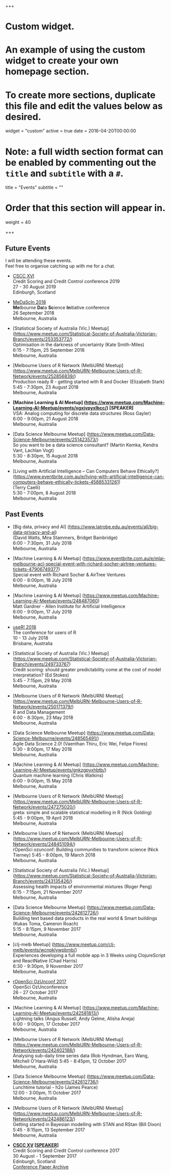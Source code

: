 +++
# Custom widget.
# An example of using the custom widget to create your own homepage section.
# To create more sections, duplicate this file and edit the values below as desired.
widget = "custom"
active = true
date = 2016-04-20T00:00:00

# Note: a full width section format can be enabled by commenting out the `title` and `subtitle` with a `#`.
title = "Events"
subtitle = ""

# Order that this section will appear in.
weight = 40

+++

## Future Events

I will be attending these events.  
Feel free to organise catching up with me for a chat.

* [CSCC XVI](https://www.business-school.ed.ac.uk/event/credit-scoring-and-credit-control-xvi)  
Credit Scoring and Credit Control conference 2019  
27 - 30 August 2019  
Edinburgh, Scotland

* [MeDaScIn 2018](https://www.meetup.com/Data-Science-Melbourne/events/248209655/)  
**Me**lbourne **Da**ta **Sc**ience **In**itiative conference  
26 September 2018  
Melbourne, Australia

* [Statistical Society of Australia (Vic.) Meetup]
(https://www.meetup.com/Statistical-Society-of-Australia-Victorian-Branch/events/253353772/)  
Optimisation in the darkness of uncertainty (Kate Smith-Miles)  
6:15 - 7:15pm, 25 September 2018  
Melbourne, Australia

* [Melbourne Users of R Network (MelbURN)  Meetup]
(https://www.meetup.com/MelbURN-Melbourne-Users-of-R-Network/events/252856839/)  
Production ready R - getting started with R and Docker (Elizabeth Stark)  
5:45 - 7:30pm, 23 August 2018  
Melbourne, Australia

* **[Machine Learning & AI Meetup]
(https://www.meetup.com/Machine-Learning-AI-Meetup/events/xgxjvpyxlbcc/) [SPEAKER]**  
VSA: Analog computing for discrete data structures (Ross Gayler)  
6:00 - 9:00pm, 21 August 2018  
Melbourne, Australia

* [Data Science Melbourne Meetup]
(https://www.meetup.com/Data-Science-Melbourne/events/251423573/)  
So you want to be a data science consultant? (Martin Kemka, Kendra Vant, Lachlan Vogt)  
5:30 - 8:30pm, 15 August 2018  
Melbourne, Australia

* [Living with Artificial Intelligence – Can Computers Behave Ethically?]
(https://www.eventbrite.com.au/e/living-with-artificial-intelligence-can-computers-behave-ethically-tickets-45885331261)  
(Terry Caelli)  
5:30 - 7:00pm, 8 August 2018  
Melbourne, Australia

## Past Events

* [Big data, privacy and AI]
(https://www.latrobe.edu.au/events/all/big-data-privacy-and-ai)  
(David Watts, Mira Stammers, Bridget Bainbridge)  
6:00 - 7:30pm, 31 July 2018  
Melbourne, Australia

* [Machine Learning & AI Meetup]
(https://www.eventbrite.com.au/e/mlai-melbourne-acl-special-event-with-richard-socher-airtree-ventures-tickets-47906749377)  
Special event with Richard Socher & AirTree Ventures  
6:00 - 8:00pm, 18 July 2018  
Melbourne, Australia

* [Machine Learning & AI Meetup]
(https://www.meetup.com/Machine-Learning-AI-Meetup/events/248487060)  
Matt Gardner - Allen Institute for Artificial Intelligence  
6:00 - 9:00pm, 17 July 2018  
Melbourne, Australia

* [useR! 2018](https://user2018.r-project.org/)  
The conference for users of R  
10 - 13 July 2018  
Brisbane, Australia

* [Statistical Society of Australia (Vic.) Meetup]
(https://www.meetup.com/Statistical-Society-of-Australia-Victorian-Branch/events/249733767)  
Credit scoring: should greater predictability come at the cost of model interpretation? (Ed Stokes)  
5:45 - 7:15pm, 29 May 2018  
Melbourne, Australia

* [Melbourne Users of R Network (MelbURN)  Meetup]
(https://www.meetup.com/MelbURN-Melbourne-Users-of-R-Network/events/250171379/)  
R and Data Management  
6:00 - 8:30pm, 23 May 2018  
Melbourne, Australia

* [Data Science Melbourne Meetup]
(https://www.meetup.com/Data-Science-Melbourne/events/248565491/)  
Agile Data Science 2.0! (Vaenthan Thiru, Eric Wei, Felipe Flores)  
5:30 - 8:00pm, 17 May 2018  
Melbourne, Australia

* [Machine Learning & AI Meetup]
(https://www.meetup.com/Machine-Learning-AI-Meetup/events/gnkzgpyxhbtb/)  
Quantum machine learning (Chris Watkins)  
6:00 - 9:00pm, 15 May 2018  
Melbourne, Australia

* [Melbourne Users of R Network (MelbURN)  Meetup]
(https://www.meetup.com/MelbURN-Melbourne-Users-of-R-Network/events/247275020/)  
greta: simple and scalable statistical modelling in R (Nick Golding)  
5:45 - 9:00pm, 19 April 2018  
Melbourne, Australia

* [Melbourne Users of R Network (MelbURN)  Meetup]
(https://www.meetup.com/MelbURN-Melbourne-Users-of-R-Network/events/248451094/)  
rOpenSci ozunconf: Building communities to transform science (Nick Tierney)
5:45 - 8:00pm, 19 March 2018  
Melbourne, Australia

* [Statistical Society of Australia (Vic.) Meetup]
(https://www.meetup.com/Statistical-Society-of-Australia-Victorian-Branch/events/243135426/)  
Assessing health impacts of environmental mixtures (Roger Peng)  
6:15 - 7:15pm, 21 November 2017  
Melbourne, Australia

* [Data Science Melbourne Meetup]
(https://www.meetup.com/Data-Science-Melbourne/events/242612726/)  
Building text based data products in the real world & Smart buildings (Kukas Toma, Cameron Roach)  
5:15 - 8:15pm, 9 November 2017  
Melbourne, Australia

* [clj-melb Meetup]
(https://www.meetup.com/clj-melb/events/wcnpklywpbmb/)  
Experiences developing a full mobile app in 3 Weeks using ClojureScript and ReactNative (Chad Harris)  
6:30 - 9:30pm, 9 November 2017  
Melbourne, Australia

* [rOpenSci OzUnconf 2017](http://ozunconf17.ropensci.org/)  
OpenSci OzUnconference  
26 - 27 October 2017  
Melbourne, Australia

* [Machine Learning & AI Meetup]
(https://www.meetup.com/Machine-Learning-AI-Meetup/events/242581813/)  
Lightning talks (Angus Russell, Andy Gelme, Alisha Aneja)  
6:00 - 9:00pm, 17 October 2017  
Melbourne, Australia

* [Melbourne Users of R Network (MelbURN)  Meetup]
(https://www.meetup.com/MelbURN-Melbourne-Users-of-R-Network/events/242402188/)  
Analysing sub-daily time series data (Rob Hyndman, Earo Wang, Mitchell O'Hara-Wild)
5:45 - 8:45pm, 12 October 2017  
Melbourne, Australia

* [Data Science Melbourne Meetup]
(https://www.meetup.com/Data-Science-Melbourne/events/242612736/)  
Lunchtime tutorial - h2o (James Pearce)  
12:00 - 3:00pm, 11 October 2017  
Melbourne, Australia

* [Melbourne Users of R Network (MelbURN)  Meetup]
(https://www.meetup.com/MelbURN-Melbourne-Users-of-R-Network/events/242486123/)  
Getting started in Bayesian modelling with STAN and RStan (Bill Dixon)
5:45 - 8:15pm, 13 September 2017  
Melbourne, Australia

* **[CSCC XV](https://www.business-school.ed.ac.uk/crc-conference/) [[SPEAKER](https://www.business-school.ed.ac.uk/crc/wp-content/uploads/sites/55/2018/01/42-Ross_Gayler.pdf)]**  
Credit Scoring and Credit Control conference 2017  
30 August - 1 September 2017  
Edinburgh, Scotland  
[Conference Paper Archive](https://www.business-school.ed.ac.uk/crc/category/conference-papers/2017/)


